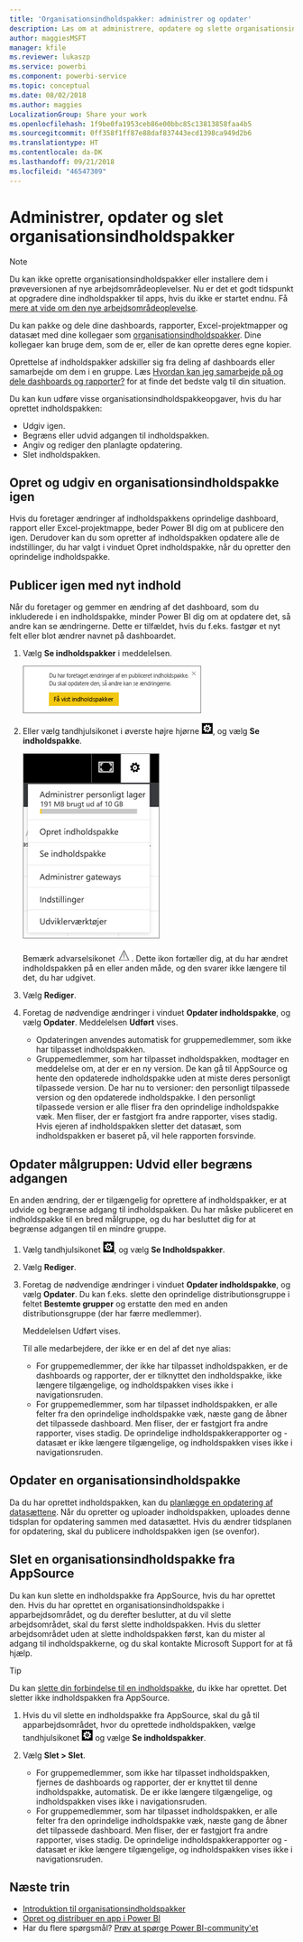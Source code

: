 ```yaml
---
title: 'Organisationsindholdspakker: administrer og opdater'
description: Læs om at administrere, opdatere og slette organisationsindholdspakker i Power BI.
author: maggiesMSFT
manager: kfile
ms.reviewer: lukaszp
ms.service: powerbi
ms.component: powerbi-service
ms.topic: conceptual
ms.date: 08/02/2018
ms.author: maggies
LocalizationGroup: Share your work
ms.openlocfilehash: 1f9be0fa1953ceb86e00bbc85c13813858faa4b5
ms.sourcegitcommit: 0ff358f1ff87e88daf837443ecd1398ca949d2b6
ms.translationtype: HT
ms.contentlocale: da-DK
ms.lasthandoff: 09/21/2018
ms.locfileid: "46547309"
---
```

# <a name="manage-update-and-delete-organizational-content-packs"></a>Administrer, opdater og slet organisationsindholdspakker
> [!NOTE]
> Du kan ikke oprette organisationsindholdspakker eller installere dem i prøveversionen af nye arbejdsområdeoplevelser. Nu er det et godt tidspunkt at opgradere dine indholdspakker til apps, hvis du ikke er startet endnu. Få [mere at vide om den nye arbejdsområdeoplevelse](service-create-the-new-workspaces.md).
> 

Du kan pakke og dele dine dashboards, rapporter, Excel-projektmapper og datasæt med dine kollegaer som [organisationsindholdspakker](service-organizational-content-pack-introduction.md). Dine kollegaer kan bruge dem, som de er, eller de kan oprette deres egne kopier.

Oprettelse af indholdspakker adskiller sig fra deling af dashboards eller samarbejde om dem i en gruppe. Læs [Hvordan kan jeg samarbejde på og dele dashboards og rapporter?](service-how-to-collaborate-distribute-dashboards-reports.md) for at finde det bedste valg til din situation.

Du kan kun udføre visse organisationsindholdspakkeopgaver, hvis du har oprettet indholdspakken:

* Udgiv igen.
* Begræns eller udvid adgangen til indholdspakken.
* Angiv og rediger den planlagte opdatering.
* Slet indholdspakken.

## <a name="modify-and-re-publish-an-organizational-content-pack"></a>Opret og udgiv en organisationsindholdspakke igen
Hvis du foretager ændringer af indholdspakkens oprindelige dashboard, rapport eller Excel-projektmappe, beder Power BI dig om at publicere den igen. Derudover kan du som opretter af indholdspakken opdatere alle de indstillinger, du har valgt i vinduet Opret indholdspakke, når du opretter den oprindelige indholdspakke. 

## <a name="republish-with-new-content"></a>Publicer igen med nyt indhold
Når du foretager og gemmer en ændring af det dashboard, som du inkluderede i en indholdspakke, minder Power BI dig om at opdatere det, så andre kan se ændringerne. Dette er tilfældet, hvis du f.eks. fastgør et nyt felt eller blot ændrer navnet på dashboardet.

1. Vælg **Se indholdspakker** i meddelelsen.
   
   ![](media/service-organizational-content-pack-manage-update-delete/pbi_contpkchangesmessage.png)
2. Eller vælg tandhjulsikonet i øverste højre hjørne ![](media/service-organizational-content-pack-manage-update-delete/cog.png), og vælg **Se indholdspakke**.
   
   ![](media/service-organizational-content-pack-manage-update-delete/pbi_contpkview.png)
   
   Bemærk advarselsikonet ![](media/service-organizational-content-pack-manage-update-delete/pbi_contpkwarningicon.png).  Dette ikon fortæller dig, at du har ændret indholdspakken på en eller anden måde, og den svarer ikke længere til det, du har udgivet.
3. Vælg **Rediger**.  
4. Foretag de nødvendige ændringer i vinduet **Opdater indholdspakke**, og vælg **Opdater**. Meddelelsen **Udført** vises.
   
   * Opdateringen anvendes automatisk for gruppemedlemmer, som ikke har tilpasset indholdspakken.
   * Gruppemedlemmer, som har tilpasset indholdspakken, modtager en meddelelse om, at der er en ny version.  De kan gå til AppSource og hente den opdaterede indholdspakke uden at miste deres personligt tilpassede version.  De har nu to versioner: den personligt tilpassede version og den opdaterede indholdspakke.  I den personligt tilpassede version er alle fliser fra den oprindelige indholdspakke væk.  Men fliser, der er fastgjort fra andre rapporter, vises stadig. Hvis ejeren af indholdspakken sletter det datasæt, som indholdspakken er baseret på, vil hele rapporten forsvinde.  

## <a name="update-the-audience-expand-or-restrict-access"></a>Opdater målgruppen: Udvid eller begræns adgangen
En anden ændring, der er tilgængelig for oprettere af indholdspakker, er at udvide og begrænse adgang til indholdspakken.  Du har måske publiceret en indholdspakke til en bred målgruppe, og du har besluttet dig for at begrænse adgangen til en mindre gruppe.  

1. Vælg tandhjulsikonet ![](media/service-organizational-content-pack-manage-update-delete/cog.png), og vælg **Se Indholdspakker**.
2. Vælg **Rediger**. 
3. Foretag de nødvendige ændringer i vinduet **Opdater indholdspakke**, og vælg **Opdater**. Du kan f.eks. slette den oprindelige distributionsgruppe i feltet **Bestemte grupper** og erstatte den med en anden distributionsgruppe (der har færre medlemmer).
   
   Meddelelsen Udført vises.
   
   Til alle medarbejdere, der ikke er en del af det nye alias:
   
   * For gruppemedlemmer, der ikke har tilpasset indholdspakken, er de dashboards og rapporter, der er tilknyttet den indholdspakke, ikke længere tilgængelige, og indholdspakken vises ikke i navigationsruden.
   * For gruppemedlemmer, som har tilpasset indholdspakken, er alle felter fra den oprindelige indholdspakke væk, næste gang de åbner det tilpassede dashboard.  Men fliser, der er fastgjort fra andre rapporter, vises stadig. De oprindelige indholdspakkerapporter og -datasæt er ikke længere tilgængelige, og indholdspakken vises ikke i navigationsruden.   

## <a name="refresh-an-organizational-content-pack"></a>Opdater en organisationsindholdspakke
Da du har oprettet indholdspakken, kan du [planlægge en opdatering af datasættene](refresh-data.md).  Når du opretter og uploader indholdspakken, uploades denne tidsplan for opdatering sammen med datasættet. Hvis du ændrer tidsplanen for opdatering, skal du publicere indholdspakken igen (se ovenfor).

## <a name="delete-an-organizational-content-pack-from-appsource"></a>Slet en organisationsindholdspakke fra AppSource
Du kan kun slette en indholdspakke fra AppSource, hvis du har oprettet den. Hvis du har oprettet en organisationsindholdspakke i apparbejdsområdet, og du derefter beslutter, at du vil slette arbejdsområdet, skal du først slette indholdspakken. Hvis du sletter arbejdsområdet uden at slette indholdspakken først, kan du mister al adgang til indholdspakkerne, og du skal kontakte Microsoft Support for at få hjælp. 

> [!TIP]
> Du kan [slette din forbindelse til en indholdspakke](service-organizational-content-pack-disconnect.md), du ikke har oprettet. Det sletter ikke indholdspakken fra AppSource.
> 
> 

1. Hvis du vil slette en indholdspakke fra AppSource, skal du gå til apparbejdsområdet, hvor du oprettede indholdspakken, vælge tandhjulsikonet ![](media/service-organizational-content-pack-manage-update-delete/cog.png) og vælge **Se indholdspakker**.
2. Vælg **Slet \> Slet**. 
   
   * For gruppemedlemmer, som ikke har tilpasset indholdspakken, fjernes de dashboards og rapporter, der er knyttet til denne indholdspakke, automatisk. De er ikke længere tilgængelige, og indholdspakken vises ikke i navigationsruden.
   * For gruppemedlemmer, som har tilpasset indholdspakken, er alle felter fra den oprindelige indholdspakke væk, næste gang de åbner det tilpassede dashboard.  Men fliser, der er fastgjort fra andre rapporter, vises stadig. De oprindelige indholdspakkerapporter og -datasæt er ikke længere tilgængelige, og indholdspakken vises ikke i navigationsruden.   

## <a name="next-steps"></a>Næste trin
* [Introduktion til organisationsindholdspakker](service-organizational-content-pack-introduction.md)
* [Opret og distribuer en app i Power BI](consumer/end-user-create-apps.md) 
* Har du flere spørgsmål? [Prøv at spørge Power BI-community'et](http://community.powerbi.com/)

